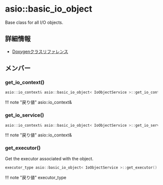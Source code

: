 # asio::basic_io_object

Base class for all I/O objects. 

## 詳細情報

- [Doxygenクラスリファレンス](https://lang-ship.com/reference/ESP32/latest/classasio_1_1basic__io__object.html)

## メンバー







### get_io_context()




```c
asio::io_context& asio::basic_io_object< IoObjectService >::get_io_context()
```

!!! note "戻り値"
	asio::io_context&



### get_io_service()




```c
asio::io_context& asio::basic_io_object< IoObjectService >::get_io_service()
```

!!! note "戻り値"
	asio::io_context&



### get_executor()
Get the executor associated with the object.


```c
executor_type asio::basic_io_object< IoObjectService >::get_executor() ASIO_NOEXCEPT
```

!!! note "戻り値"
	executor_type



